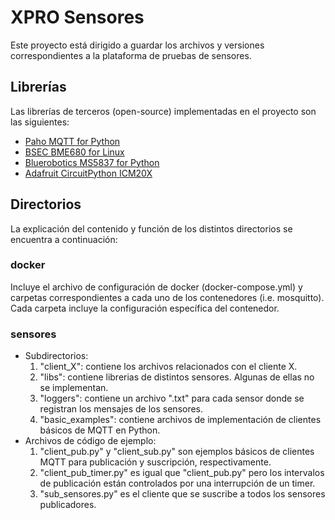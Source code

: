 # XPRO Sensores
Este proyecto está dirigido a guardar los archivos y versiones correspondientes a la plataforma de pruebas de sensores.

## Librerías
Las librerías de terceros (open-source) implementadas en el proyecto son las siguientes:
- [Paho MQTT for Python](https://github.com/eclipse/paho.mqtt.python)
- [BSEC BME680 for Linux](https://github.com/alexh-name/bsec_bme680_linux)
- [Bluerobotics MS5837 for Python](https://github.com/bluerobotics/ms5837-python)
- [Adafruit CircuitPython ICM20X](https://github.com/adafruit/Adafruit_CircuitPython_ICM20X)

## Directorios
La explicación del contenido y función de los distintos directorios se encuentra a continuación:

### docker
Incluye el archivo de configuración de docker (docker-compose.yml) y
carpetas correspondientes a cada uno de los contenedores (i.e. mosquitto).
Cada carpeta incluye la configuración específica del contenedor.

### sensores
- Subdirectorios:
  1. "client_X": contiene los archivos relacionados con el cliente X.
  2. "libs": contiene librerias de distintos sensores. Algunas de ellas no se implementan.
  3. "loggers": contiene un archivo ".txt" para cada sensor donde se registran los mensajes de los sensores.
  4. "basic_examples": contiene archivos de implementación de clientes básicos de MQTT en Python.
- Archivos de código de ejemplo:
  1. "client_pub.py" y "client_sub.py" son ejemplos básicos de clientes MQTT para publicación y suscripción, respectivamente. 	
  2. "client_pub_timer.py" es igual que  "client_pub.py" pero los intervalos de publicación están controlados por una interrupción de un timer.
  3. "sub_sensores.py" es el cliente que se suscribe a todos los sensores publicadores.



